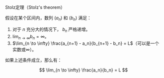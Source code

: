Stolz定理（Stolz's theorem）

假设在某个区间内，数列 $(a_n)$ 和 $(b_n)$ 满足：

1. 对于 $n$ 充分大的情况下， $b_n$ 严格递增。
2. $\lim_{n \to \infty} b_n = \infty$。
3. $\lim_{n \to \infty} \frac{a_{n+1} - a_n}{b_{n+1} - b_n} = L$（可以是一个实数或$\infty$）。

如果上述条件成立，那么有：

$$
\lim_{n \to \infty} \frac{a_n}{b_n} = L
$$